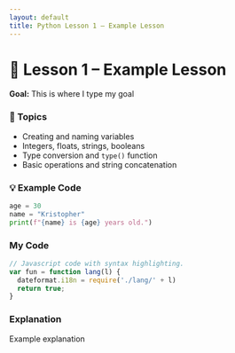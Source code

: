 ```yaml
---
layout: default
title: Python Lesson 1 – Example Lesson
---
```



# 🧠 Lesson 1 – Example Lesson
**Goal:** This is where I type my goal

### 🧩 Topics
- Creating and naming variables
- Integers, floats, strings, booleans
- Type conversion and `type()` function
- Basic operations and string concatenation

### 💡 Example Code

```python
age = 30
name = "Kristopher"
print(f"{name} is {age} years old.")
```

### My Code
```js
// Javascript code with syntax highlighting.
var fun = function lang(l) {
  dateformat.i18n = require('./lang/' + l)
  return true;
}
```

### Explanation

Example explanation